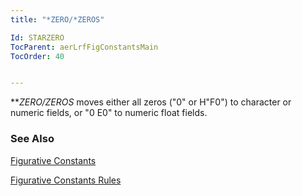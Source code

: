 ```yaml
---
title: "*ZERO/*ZEROS"

Id: STARZERO
TocParent: aerLrfFigConstantsMain
TocOrder: 40


---
```


***ZERO/*ZEROS** moves either all zeros ("0" or H"F0") to character or numeric fields, or "0 E0" to numeric float fields. 

### See Also
[Figurative Constants](ecrLrfFigConstantsMain.html)

[Figurative Constants Rules](Fig_Constants_Rules.html) 
